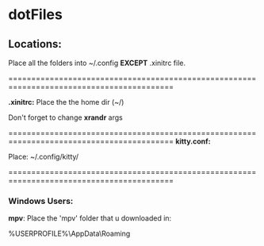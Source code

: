 # dotFiles
## Locations:

Place all the folders into ~/.config **EXCEPT** .xinitrc file.


==========================================================================================
  
**.xinitrc:**
Place the the home dir (~/)
  
Don't forget to change **xrandr** args
  
==========================================================================================
**kitty.conf:**
  
Place: ~/.config/kitty/
 
==========================================================================================
### Windows Users:
  
**mpv**: Place the 'mpv' folder that u downloaded in:

%USERPROFILE%\AppData\Roaming
